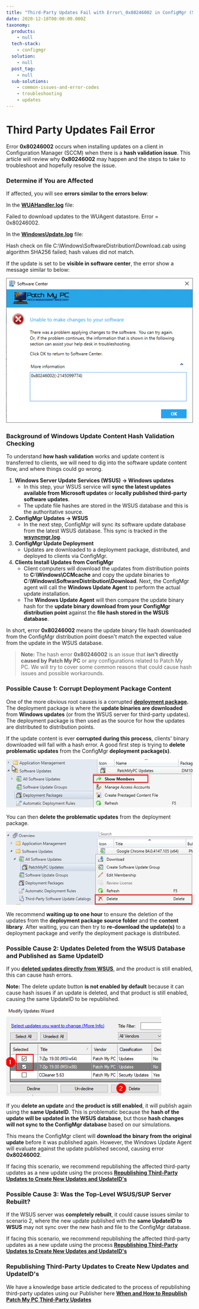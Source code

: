 ```yaml
---
title: "Third-Party Updates Fail with Error\_0x80246002 in ConfigMgr (SCCM)"
date: 2020-12-18T00:00:00.000Z
taxonomy:
  products:
    - null
  tech-stack:
    - configmgr
  solution:
    - null
  post_tag:
    - null
  sub-solutions:
    - common-issues-and-error-codes
    - troubleshooting
    - updates
---
```


# Third Party Updates Fail Error

Error **0x80246002** occurs when installing updates on a client in Configuration Manager (SCCM) when there is a **hash validation issue**. This article will review why **0x80246002** may happen and the steps to take to troubleshoot and hopefully resolve the issue.

### Determine if You are Affected

If affected, you will see **errors similar to the errors below**:

In the [**WUAHandler.log**](https://patchmypc.com/collecting-log-files-for-patch-my-pc-support#update-troubleshooting-client-logs) file:

Failed to download updates to the WUAgent datastore. Error = 0x80246002.

In the [**WindowsUpdate.log**](https://docs.microsoft.com/en-us/windows/deployment/update/windows-update-logs) file:

Hash check on file C:\Windows\SoftwareDistribution\Download.cab using algorithm SHA256 failed; hash values did not match.

If the update is set to be **visible in software center**, the error show a message similar to below:

![Update Error Hash for 0x80246002](../../_images/Update-Error-Hash-for-0x80246002-1.png)

### Background of Windows Update Content Hash Validation Checking

To understand **how hash validation** works and update content is transferred to clients, we will need to dig into the software update content flow, and where things could go wrong.

1. **Windows Server Update Services (WSUS) -> Windows updates**
   * In this step, your WSUS service will **sync the latest updates available from Microsoft updates** or **locally published third-party software updates**.
   * The update file hashes are stored in the WSUS database and this is the authoritative source.
2. **ConfigMgr Updates -> WSUS**
   * In the next step, ConfigMgr will sync its software update database from the latest WSUS database. This sync is tracked in the [**wsyncmgr.log**](https://docs.microsoft.com/en-us/mem/configmgr/core/plan-design/hierarchy/log-files#BKMK_SUPLog).
3. **ConfigMgr Update Deployment**
   * Updates are downloaded to a deployment package, distributed, and deployed to clients via ConfigMgr.
4. **Clients Install Updates from ConfigMgr**
   * Client computers will download the updates from distribution points to **C:\Windows\CCMcache** and copy the update binaries to **C:\Windows\SoftwareDistribution\Download**. Next, the ConfigMgr agent will call the **Windows Update Agent** to perform the actual update installation.
   * The **Windows Update Agent** will then compare the update binary hash for the **update binary download from your ConfigMgr distribution point** against the **file hash stored in the WSUS database**.

In short, error **0x80246002** means the update binary file hash downloaded from the ConfigMgr distribution point doesn't match the expected value from the update in the WSUS database.

> **Note:** The hash error **0x80246002** is an issue that **isn't directly caused by Patch My PC** or any configurations related to Patch My PC. We will try to cover some common reasons that could cause hash issues and possible workarounds.

### Possible Cause 1: Corrupt Deployment Package Content

One of the more obvious root causes is a corrupted [**deployment package**](https://docs.microsoft.com/en-us/mem/configmgr/sum/deploy-use/manually-deploy-software-updates#process-to-download-content-for-the-software-update-group)**.** The deployment package is where the **update binaries are downloaded** from **Windows updates** (or from the WSUS server for third-party updates). The deployment package is then used as the source for how the updates are distributed to distribution points.

If the update content is ever **corrupted during this process**, clients' binary downloaded will fail with a hash error. A good first step is trying to **delete problematic updates** from the ConfigMgr **deployment package(s)**.

![Delete updates from deployment package](../../_images/Delete-updates-from-deployment-package.png)

You can then **delete the problematic updates** from the deployment package.

![Delete specific update from a deployment package in ConfigMgr](../../_images/Delete-specific-update-from-a-deployment-package-in-ConfigMgr.png)

We recommend **waiting up to one hour** to ensure the deletion of the updates from the **deployment package source folder** and the **content library**. After waiting, you can then try to **re-download the update(s)** to a deployment package and verify the deployment package is distributed.

### Possible Cause 2: Updates Deleted from the WSUS Database and Published as Same UpdateID

If you [**deleted updates directly from WSUS**](https://patchmypc.com/modify-published-third-party-updates-wizard#topic3), and the product is still enabled, this can cause hash errors.

**Note:** The delete update button **is not enabled by default** because it can cause hash issues if an update is deleted, and that product is still enabled, causing the same UpdateID to be republished.&#x20;

![Delete Updates from WSUS for Third-Party Updates](../../_images/Delete-Updates-from-WSUS-for-Third-Party-Updates.png)

If you **delete an update** and **the product is still enabled**, it will publish again using the **same UpdateID**. This is problematic because the **hash of the update will be updated in the WSUS database**, but those **hash changes will not sync to the ConfigMgr database** based on our simulations.

This means the ConfigMgr client will **download the binary from the original update** before it was published again. However, the Windows Update Agent will evaluate against the update published second, causing error **0x80246002**.

If facing this scenario, we recommend republishing the affected third-party updates as a new update using the process [**Republishing Third-Party Updates to Create New Updates and UpdateID's**](third-party-updates-fail-error.md#topic6)

### Possible Cause 3: Was the Top-Level WSUS/SUP Server Rebuilt?

If the WSUS server was **completely rebuilt**, it could cause issues similar to scenario 2, where the new update published with the **same UpdateID to WSUS** may not sync over the new hash and file to the ConfigMgr database.

If facing this scenario, we recommend republishing the affected third-party updates as a new update using the process [**Republishing Third-Party Updates to Create New Updates and UpdateID's**](third-party-updates-fail-error.md#topic6)

### Republishing Third-Party Updates to Create New Updates and UpdateID's

We have a knowledge base article dedicated to the process of republishing third-party updates using our Publisher here [**When and How to Republish Patch My PC Third-Party Updates**](https://patchmypc.com/when-and-how-to-republish-third-party-updates)
